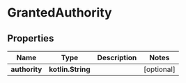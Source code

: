 
# GrantedAuthority

## Properties
| Name | Type | Description | Notes |
| ------------ | ------------- | ------------- | ------------- |
| **authority** | **kotlin.String** |  |  [optional] |



